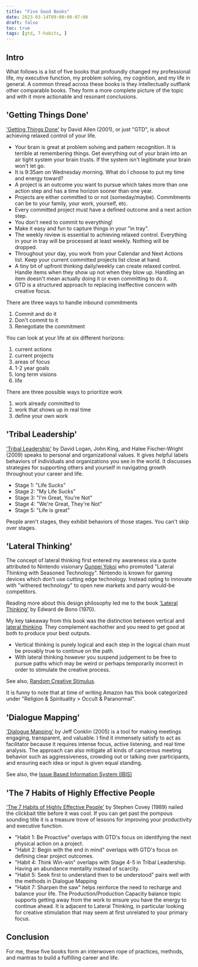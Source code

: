 ```yaml
---
title: "Five Good Books"
date: 2023-03-14T09:00:00-07:00
draft: false
toc: true
tags: [gtd, 7-habits, ]
---
```


## Intro

What follows is a list of five books that profoundly changed my professional life, my executive function, my problem solving, my cognition, and my life in general. A common thread across these books is they intellectually outflank other comparable books. They form a more complete picture of the topic and with it more actionable and resonant conclusions.

## 'Getting Things Done'

['Getting Things Done'][0] by David Allen (2001), or just "GTD", is about achieving relaxed control of your life.

- Your brain is great at problem solving and pattern recognition. It is terrible at remembering things. Get everything out of your brain into an air tight system your brain trusts. If the system isn't legitimate your brain won't let go.
- It is 9:35am on Wednesday morning. What do I choose to put my time and energy toward?
- A project is an outcome you want to pursue which takes more than one action step and has a time horizon sooner than one year.
- Projects are either committed to or not (someday/maybe). Commitments can be to your family, your work, yourself, etc.  
- Every committed project must have a defined outcome and a next action step. 
- You don't need to commit to everything!
- Make it easy and fun to capture things in your "in tray".
- The weekly review is essential to achieving relaxed control. Everything in your in tray will be processed at least weekly. Nothing will be dropped.
- Throughout your day, you work from your Calendar and Next Actions list. Keep your current committed projects list close at hand.
- A tiny bit of upfront thinking daily/weekly can create relaxed control. Handle items when they show up not when they blow up. Handling an item doesn't mean actually doing it or even committing to do it.
- GTD is a structured approach to replacing ineffective concern with creative focus.

There are three ways to handle inbound commitments
  1. Commit and do it
  2. Don't commit to it
  3. Renegotiate the commitment

You can look at your life at six different horizons: 
  1. current actions
  1. current projects
  1. areas of focus
  1. 1-2 year goals
  1. long term visions
  1. life

There are three possible ways to prioritize work
  1. work already committed to
  1. work that shows up in real time
  1. define your own work

## 'Tribal Leadership'

['Tribal Leadership'][1] by David Logan, John King, and Halee Fischer-Wright (2009) speaks to personal and organizational values. It gives helpful labels behaviors of individuals and organizations you see in the world. It discusses strategies for supporting others and yourself in navigating growth throughout your career and life.

- Stage 1: "Life Sucks"
- Stage 2: "My Life Sucks"
- Stage 3: "I'm Great, You're Not"
- Stage 4: "We're Great, They're Not"
- Stage 5: "Life is great"

People aren't stages, they exhibit behaviors of those stages. You can't skip over stages. 

## 'Lateral Thinking'

The concept of lateral thinking first entered my awareness via a quote attributed to Nintendo visionary [Gunpei Yokoi][6] who promoted "Lateral Thinking with Seasoned Technology". Nintendo is known for gaming devices which don't use cutting edge technology. Instead opting to innovate with "withered technology" to open new markets and parry would-be competitors.

Reading more about this design philosophy led me to the book ['Lateral Thinking'][3] by Edward de Bono (1970). 

My key takeaway from this book was the distinction between vertical and [lateral thinking][6]. They complement eachother and you need to get good at both to produce your best outputs. 
- Vertical thinking is purely logical and each step in the logical chain must be provably true to continue on the path. 
- With lateral thinking however you suspend judgement to be free to pursue paths which may be weird or perhaps temporarily incorrect in order to stimulate the creative process.

See also, [Random Creative Stimulus](https://en.wikipedia.org/w/index.php?title=Random_stimulus&oldid=1137627486).

It is funny to note that at time of writing Amazon has this book categorized under "Religion & Spirituality > Occult & Paranormal".

## 'Dialogue Mapping'

['Dialogue Mapping'][4] by Jeff Conklin (2005) is a tool for making meetings engaging, transparent, and valuable. I find it immensely satisfy to act as facilitator because it requires intense focus, active listening, and real time analysis. The approach can also mitigate all kinds of cancerous meeting behavior such as aggressiveness, crowding out or talking over participants, and ensuring each idea or input is given equal standing.

See also, the [Issue Based Information System (IBIS)][5]

## 'The 7 Habits of Highly Effective People

['The 7 Habits of Highly Effective People'][2] by Stephen Covey (1989) nailed the clickbait title before it was cool. If you can get past the pompous sounding title it is a treasure trove of lessons for improving your productivity and executive function. 

- "Habit 1: Be Proactive" overlaps with GTD's focus on identifying the next physical action on a project. 
- "Habit 2: Begin with the end in mind" overlaps with GTD's focus on defining clear project outcomes.
- "Habit 4: Think Win-win" overlaps with Stage 4-5 in Tribal Leadership. Having an abundance mentality instead of scarcity.
- "Habit 5: Seek first to understand then to be understood" pairs well with the methods in Dialogue Mapping
- "Habit 7: Sharpen the saw" helps reinforce the need to recharge and balance your life. The Production/Production Capacity balance topic supports getting away from the work to ensure you have the energy to continue ahead. It is adjacent to Lateral Thinking, in particular looking for creative stimulation that may seem at first unrelated to your primary focus.

## Conclusion

For me, these five books form an interwoven rope of practices, methods, and mantras to build a fulfilling career and life. 


  [0]: https://en.wikipedia.org/wiki/Getting_Things_Done
  [1]: https://www.amazon.com/dp/0061251321
  [2]: https://www.amazon.com/dp/1982137274
  [3]: https://www.amazon.com/dp/0060903252
  [4]: https://www.amazon.com/dp/B00ANVNAF8
  [5]: https://en.wikipedia.org/w/index.php?title=Issue-based_information_system&oldid=1144147691
  [6]: https://en.wikipedia.org/w/index.php?title=Lateral_thinking&oldid=1136801254
